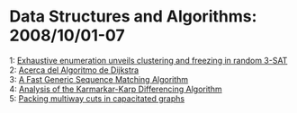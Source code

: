 # Data Structures and Algorithms: 2008/10/01-07  
1: [Exhaustive enumeration unveils clustering and freezing in random 3-SAT](https://doi.org/10.48550/arXiv.0804.0362)  
2: [Acerca del Algoritmo de Dijkstra](https://doi.org/10.48550/arXiv.0810.0075)  
3: [A Fast Generic Sequence Matching Algorithm](https://doi.org/10.48550/arXiv.0810.0264)  
4: [Analysis of the Karmarkar-Karp Differencing Algorithm](https://doi.org/10.48550/arXiv.0802.4040)  
5: [Packing multiway cuts in capacitated graphs](https://doi.org/10.48550/arXiv.0810.0674)  